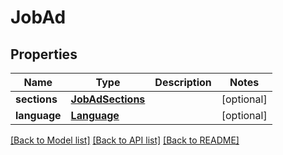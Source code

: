 # JobAd

## Properties
Name | Type | Description | Notes
------------ | ------------- | ------------- | -------------
**sections** | [**JobAdSections**](JobAdSections.md) |  | [optional] 
**language** | [**Language**](Language.md) |  | [optional] 

[[Back to Model list]](../README.md#documentation-for-models) [[Back to API list]](../README.md#documentation-for-api-endpoints) [[Back to README]](../README.md)


